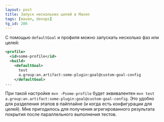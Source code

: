 ```yaml
---
layout: post
title: Запуск нескольких целей в Maven
tags: [maven, devops]
tg_id: 286
---
```

С помощью `defaultGoal` и профиля можно запускать несколько фаз или целей:
```xml
<profile>
  <id>some-profile</id>
  <build>
    <defaultGoal>
      test
      a.group:an.artifact:some-plugin:goal@custom-goal-config
    </defaultGoal>
...
```
При такой настройке `mvn -Psome-profile` будет эквивалентен `mvn test a.group:an.artifact:some-plugin:goal@custom-goal-config`. Это удобно для разделения этапов в пайплайне (и когда есть конфигурации для целей). Мне пригодилось для получения агрегированного результата покрытия после параллельного выполнения тестов.

